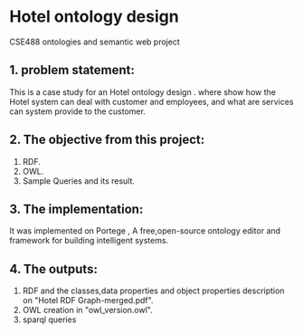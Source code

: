 # Hotel ontology design
CSE488 ontologies and semantic web project<br>
## 1. problem statement:
This is a case study for an Hotel ontology design . where show how the Hotel system can deal with customer and employees, and what are services can system provide to the customer.
## 2. The objective from this project:
1. RDF.<br>
2. OWL.<br>
3. Sample Queries and its result.<br>
## 3. The implementation:
It was implemented on Portege , A free,open-source ontology editor and framework for building intelligent systems.
## 4. The outputs:
1. RDF and the classes,data properties and object properties description on "Hotel RDF Graph-merged.pdf".
2. OWL creation in "owl_version.owl".
3. sparql queries 
